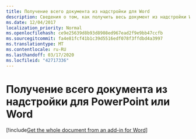 ```yaml
---
title: Получение всего документа из надстройки для Word
description: Сведения о том, как получить весь документ из надстройки Word
ms.date: 12/04/2017
localization_priority: Normal
ms.openlocfilehash: ce9e25639d8b93d8908ed967ead2f9e9bb47ccfb
ms.sourcegitcommit: fa4e81fcf41b1c39d5516edf078f3ffdbd4a3997
ms.translationtype: MT
ms.contentlocale: ru-RU
ms.lasthandoff: 03/17/2020
ms.locfileid: "42717336"
---
```

# <a name="get-the-whole-document-from-an-add-in-for-powerpoint-or-word"></a>Получение всего документа из надстройки для PowerPoint или Word

[!include[Get the whole document from an add-in for Word](../includes/file-get-the-whole-document-from-an-add-in-for-powerpoint-or-word.md)]
